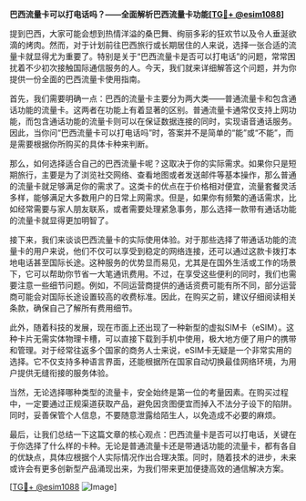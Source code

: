 **巴西流量卡可以打电话吗？——全面解析巴西流量卡功能[[TG💪+ @esim1088](https://t.me/s/esim1088)]**

提到巴西，大家可能会想到热情洋溢的桑巴舞、绚丽多彩的狂欢节以及令人垂涎欲滴的烤肉。然而，对于计划前往巴西旅行或长期居住的人来说，选择一张合适的流量卡就显得尤为重要了。特别是关于“巴西流量卡是否可以打电话”的问题，常常困扰着不少初次接触国际通信服务的人。今天，我们就来详细解答这个问题，并为你提供一份全面的巴西流量卡使用指南。

首先，我们需要明确一点：巴西的流量卡主要分为两大类——普通流量卡和包含通话功能的流量卡。这两者在功能上有着显著的区别。普通流量卡通常仅支持上网功能，而包含通话功能的流量卡则可以在保证数据连接的同时，实现语音通话服务。因此，当你问“巴西流量卡可以打电话吗”时，答案并不是简单的“能”或“不能”，而是需要根据你所购买的具体卡种来判断。

那么，如何选择适合自己的巴西流量卡呢？这取决于你的实际需求。如果你只是短期旅行，主要是为了浏览社交网络、查看地图或者发送邮件等基本操作，那么普通的流量卡就足够满足你的需求了。这类卡的优点在于价格相对便宜，流量套餐灵活多样，能够满足大多数用户的日常上网需求。但是，如果你有频繁的通话需求，比如经常需要与家人朋友联系，或者需要处理紧急事务，那么选择一款带有通话功能的流量卡就显得更加明智了。

接下来，我们来谈谈巴西流量卡的实际使用体验。对于那些选择了带通话功能的流量卡的用户来说，他们不仅可以享受到稳定的网络连接，还可以通过这款卡拨打本地电话甚至国际长途。这种服务的优势显而易见，尤其是在国外生活或工作的场景下，它可以帮助你节省一大笔通讯费用。不过，在享受这些便利的同时，我们也需要注意一些细节问题。例如，不同运营商提供的通话资费可能有所不同，部分运营商可能会对国际长途设置较高的收费标准。因此，在购买之前，建议仔细阅读相关条款，确保自己了解所有费用细节。

此外，随着科技的发展，现在市面上还出现了一种新型的虚拟SIM卡（eSIM）。这种卡片无需实体物理卡槽，可以直接下载到手机中使用，极大地方便了用户的携带和管理。对于经常往返多个国家的商务人士来说，eSIM卡无疑是一个非常实用的选择。它不仅支持多种语言界面，还能根据所在国家自动切换最佳网络环境，为用户提供无缝衔接的服务体验。

当然，无论选择哪种类型的流量卡，安全始终是第一位的考量因素。在购买过程中，一定要通过正规渠道获取产品，避免因贪图便宜而掉入不法分子设下的陷阱。同时，妥善保管个人信息，不要随意泄露给陌生人，以免造成不必要的麻烦。

最后，让我们总结一下这篇文章的核心观点：巴西流量卡是否可以打电话，关键在于你选择了什么样的卡种。无论是普通流量卡还是带通话功能的流量卡，都有各自的优缺点，具体应根据个人实际情况作出合理决策。同时，随着技术的进步，未来或许会有更多创新型产品涌现出来，为我们带来更加便捷高效的通信解决方案。

[[TG💪+ @esim1088](https://t.me/s/esim1088) ![Image](https://i.postimg.cc/4NQfJmqS/Snipaste-2025-05-13-00-14-12.png)]